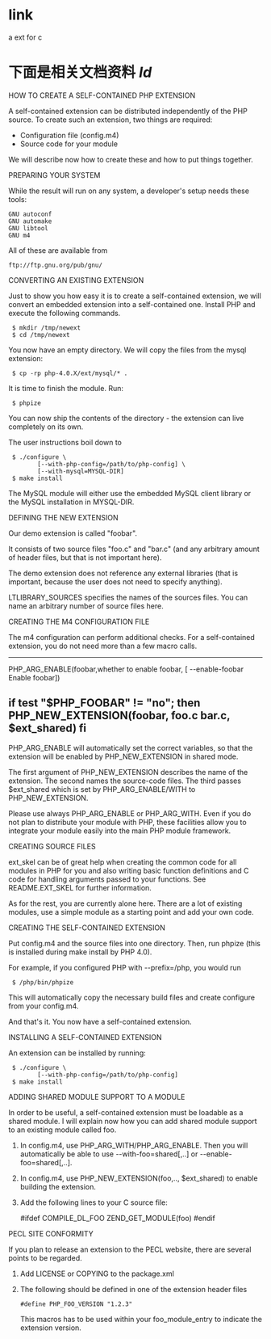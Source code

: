 # link
a ext for c

下面是相关文档资料
$Id$
=============================================================================

HOW TO CREATE A SELF-CONTAINED PHP EXTENSION

  A self-contained extension can be distributed independently of
  the PHP source. To create such an extension, two things are
  required:

  - Configuration file (config.m4)
  - Source code for your module

  We will describe now how to create these and how to put things
  together.

PREPARING YOUR SYSTEM

  While the result will run on any system, a developer's setup needs these
  tools:

    GNU autoconf
    GNU automake
    GNU libtool
    GNU m4

  All of these are available from 

    ftp://ftp.gnu.org/pub/gnu/

CONVERTING AN EXISTING EXTENSION

  Just to show you how easy it is to create a self-contained
  extension, we will convert an embedded extension into a
  self-contained one. Install PHP and execute the following
  commands.
  
     $ mkdir /tmp/newext
     $ cd /tmp/newext

  You now have an empty directory. We will copy the files from
  the mysql extension:

     $ cp -rp php-4.0.X/ext/mysql/* .

  It is time to finish the module. Run:

     $ phpize

  You can now ship the contents of the directory - the extension
  can live completely on its own.

  The user instructions boil down to

     $ ./configure \
            [--with-php-config=/path/to/php-config] \
            [--with-mysql=MYSQL-DIR]
     $ make install

  The MySQL module will either use the embedded MySQL client 
  library or the MySQL installation in MYSQL-DIR.


DEFINING THE NEW EXTENSION

  Our demo extension is called "foobar".

  It consists of two source files "foo.c" and "bar.c"
  (and any arbitrary amount of header files, but that is not
  important here).
  
  The demo extension does not reference any external 
  libraries (that is important, because the user does not
  need to specify anything).


  LTLIBRARY_SOURCES specifies the names of the sources files. You can
  name an arbitrary number of source files here.

CREATING THE M4 CONFIGURATION FILE

  The m4 configuration can perform additional checks. For a 
  self-contained extension, you do not need more than a few
  macro calls.

------------------------------------------------------------------------------
PHP_ARG_ENABLE(foobar,whether to enable foobar,
[  --enable-foobar            Enable foobar])

if test "$PHP_FOOBAR" != "no"; then
  PHP_NEW_EXTENSION(foobar, foo.c bar.c, $ext_shared)
fi
------------------------------------------------------------------------------

  PHP_ARG_ENABLE will automatically set the correct variables, so
  that the extension will be enabled by PHP_NEW_EXTENSION in shared mode.

  The first argument of PHP_NEW_EXTENSION describes the name of the
  extension.  The second names the source-code files.  The third passes
  $ext_shared which is set by PHP_ARG_ENABLE/WITH to PHP_NEW_EXTENSION.
  
  Please use always PHP_ARG_ENABLE or PHP_ARG_WITH. Even if you do not
  plan to distribute your module with PHP, these facilities allow you
  to integrate your module easily into the main PHP module framework.

CREATING SOURCE FILES

  ext_skel can be of great help when creating the common code for all modules
  in PHP for you and also writing basic function definitions and C code for
  handling arguments passed to your functions. See README.EXT_SKEL for further
  information.

  As for the rest, you are currently alone here. There are a lot of existing
  modules, use a simple module as a starting point and add your own code.


CREATING THE SELF-CONTAINED EXTENSION

  Put config.m4 and the source files into one directory. Then, run phpize
  (this is installed during make install by PHP 4.0).

  For example, if you configured PHP with --prefix=/php, you would run

     $ /php/bin/phpize

  This will automatically copy the necessary build files and create
  configure from your config.m4.

  And that's it. You now have a self-contained extension.

INSTALLING A SELF-CONTAINED EXTENSION

  An extension can be installed by running:

     $ ./configure \
            [--with-php-config=/path/to/php-config]
     $ make install

ADDING SHARED MODULE SUPPORT TO A MODULE

  In order to be useful, a self-contained extension must be loadable
  as a shared module. I will explain now how you can add shared module 
  support to an existing module called foo.

  1. In config.m4, use PHP_ARG_WITH/PHP_ARG_ENABLE. Then you will
     automatically be able to use --with-foo=shared[,..] or
     --enable-foo=shared[,..].

  2. In config.m4, use PHP_NEW_EXTENSION(foo,.., $ext_shared) to enable
     building the extension.

  3. Add the following lines to your C source file:

        #ifdef COMPILE_DL_FOO
        ZEND_GET_MODULE(foo)
        #endif

PECL SITE CONFORMITY

  If you plan to release an extension to the PECL website, there are several
  points to be regarded.

 1. Add LICENSE or COPYING to the package.xml

 2. The following should be defined in one of the extension header files

        #define PHP_FOO_VERSION "1.2.3"

    This macros has to be used within your foo_module_entry to indicate the
    extension version.


